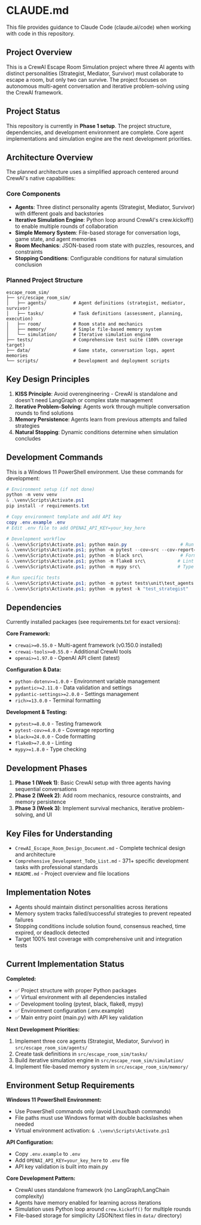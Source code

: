 # CLAUDE.md

This file provides guidance to Claude Code (claude.ai/code) when working with code in this repository.

## Project Overview

This is a CrewAI Escape Room Simulation project where three AI agents with distinct personalities (Strategist, Mediator, Survivor) must collaborate to escape a room, but only two can survive. The project focuses on autonomous multi-agent conversation and iterative problem-solving using the CrewAI framework.

## Project Status

This repository is currently in **Phase 1 setup**. The project structure, dependencies, and development environment are complete. Core agent implementations and simulation engine are the next development priorities.

## Architecture Overview

The planned architecture uses a simplified approach centered around CrewAI's native capabilities:

### Core Components
- **Agents**: Three distinct personality agents (Strategist, Mediator, Survivor) with different goals and backstories
- **Iterative Simulation Engine**: Python loop around CrewAI's crew.kickoff() to enable multiple rounds of collaboration
- **Simple Memory System**: File-based storage for conversation logs, game state, and agent memories
- **Room Mechanics**: JSON-based room state with puzzles, resources, and constraints
- **Stopping Conditions**: Configurable conditions for natural simulation conclusion

### Planned Project Structure
```
escape_room_sim/
├── src/escape_room_sim/
│   ├── agents/          # Agent definitions (strategist, mediator, survivor)
│   ├── tasks/           # Task definitions (assessment, planning, execution)
│   ├── room/            # Room state and mechanics
│   ├── memory/          # Simple file-based memory system
│   └── simulation/      # Iterative simulation engine
├── tests/               # Comprehensive test suite (100% coverage target)
├── data/                # Game state, conversation logs, agent memories
└── scripts/             # Development and deployment scripts
```

## Key Design Principles

1. **KISS Principle**: Avoid overengineering - CrewAI is standalone and doesn't need LangGraph or complex state management
2. **Iterative Problem-Solving**: Agents work through multiple conversation rounds to find solutions
3. **Memory Persistence**: Agents learn from previous attempts and failed strategies
4. **Natural Stopping**: Dynamic conditions determine when simulation concludes

## Development Commands

This is a Windows 11 PowerShell environment. Use these commands for development:

```powershell
# Environment setup (if not done)
python -m venv venv
& .\venv\Scripts\Activate.ps1
pip install -r requirements.txt

# Copy environment template and add API key
copy .env.example .env
# Edit .env file to add OPENAI_API_KEY=your_key_here

# Development workflow
& .\venv\Scripts\Activate.ps1; python main.py                    # Run main simulation
& .\venv\Scripts\Activate.ps1; python -m pytest --cov=src --cov-report=html  # Run tests with coverage
& .\venv\Scripts\Activate.ps1; python -m black src\              # Format code
& .\venv\Scripts\Activate.ps1; python -m flake8 src\            # Lint code
& .\venv\Scripts\Activate.ps1; python -m mypy src\              # Type check

# Run specific tests
& .\venv\Scripts\Activate.ps1; python -m pytest tests\unit\test_agents.py  # Single test file
& .\venv\Scripts\Activate.ps1; python -m pytest -k "test_strategist"       # Test pattern
```

## Dependencies

Currently installed packages (see requirements.txt for exact versions):

**Core Framework:**
- `crewai>=0.55.0` - Multi-agent framework (v0.150.0 installed)
- `crewai-tools>=0.55.0` - Additional CrewAI tools
- `openai>=1.97.0` - OpenAI API client (latest)

**Configuration & Data:**
- `python-dotenv>=1.0.0` - Environment variable management
- `pydantic>=2.11.0` - Data validation and settings
- `pydantic-settings>=2.0.0` - Settings management
- `rich>=13.0.0` - Terminal formatting

**Development & Testing:**
- `pytest>=8.0.0` - Testing framework
- `pytest-cov>=4.0.0` - Coverage reporting  
- `black>=24.0.0` - Code formatting
- `flake8>=7.0.0` - Linting
- `mypy>=1.8.0` - Type checking

## Development Phases

1. **Phase 1 (Week 1)**: Basic CrewAI setup with three agents having sequential conversations
2. **Phase 2 (Week 2)**: Add room mechanics, resource constraints, and memory persistence
3. **Phase 3 (Week 3)**: Implement survival mechanics, iterative problem-solving, and UI

## Key Files for Understanding

- `CrewAI_Escape_Room_Design_Document.md` - Complete technical design and architecture
- `Comprehensive_Development_ToDo_List.md` - 371+ specific development tasks with professional standards
- `README.md` - Project overview and file locations

## Implementation Notes

- Agents should maintain distinct personalities across iterations
- Memory system tracks failed/successful strategies to prevent repeated failures
- Stopping conditions include solution found, consensus reached, time expired, or deadlock detected
- Target 100% test coverage with comprehensive unit and integration tests

## Current Implementation Status

**Completed:**
- ✅ Project structure with proper Python packages
- ✅ Virtual environment with all dependencies installed  
- ✅ Development tooling (pytest, black, flake8, mypy)
- ✅ Environment configuration (.env.example)
- ✅ Main entry point (main.py) with API key validation

**Next Development Priorities:**
1. Implement three core agents (Strategist, Mediator, Survivor) in `src/escape_room_sim/agents/`
2. Create task definitions in `src/escape_room_sim/tasks/`
3. Build iterative simulation engine in `src/escape_room_sim/simulation/`
4. Implement file-based memory system in `src/escape_room_sim/memory/`

## Environment Setup Requirements

**Windows 11 PowerShell Environment:**
- Use PowerShell commands only (avoid Linux/bash commands)
- File paths must use Windows format with double backslashes when needed
- Virtual environment activation: `& .\venv\Scripts\Activate.ps1`

**API Configuration:**
- Copy `.env.example` to `.env` 
- Add `OPENAI_API_KEY=your_key_here` to `.env` file
- API key validation is built into main.py

**Core Development Pattern:**
- CrewAI uses standalone framework (no LangGraph/LangChain complexity)
- Agents have memory enabled for learning across iterations
- Simulation uses Python loop around `crew.kickoff()` for multiple rounds
- File-based storage for simplicity (JSON/text files in `data/` directory)
